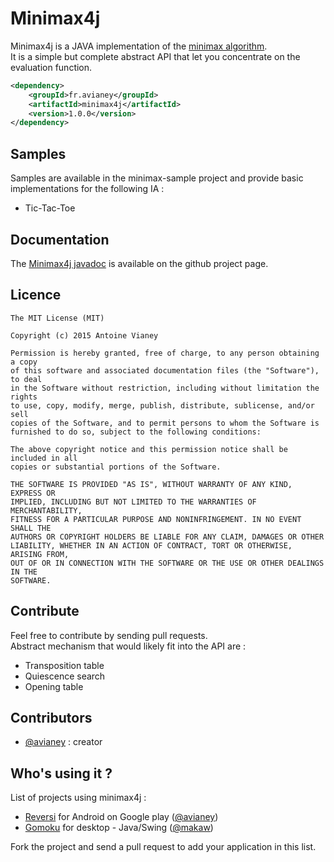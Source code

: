 # Minimax4j

Minimax4j is a JAVA implementation of the [minimax algorithm](http://en.wikipedia.org/wiki/Minimax).  
It is a simple but complete abstract API that let you concentrate on the evaluation function.

```xml
<dependency>
    <groupId>fr.avianey</groupId>
    <artifactId>minimax4j</artifactId>
    <version>1.0.0</version>
</dependency>
```

## Samples

Samples are available in the minimax-sample project and provide basic implementations for the following IA :
* Tic-Tac-Toe

## Documentation

The [Minimax4j javadoc](http://avianey.github.com/minimax4j/) is available on the github project page.

## Licence

```
The MIT License (MIT)

Copyright (c) 2015 Antoine Vianey

Permission is hereby granted, free of charge, to any person obtaining a copy
of this software and associated documentation files (the "Software"), to deal
in the Software without restriction, including without limitation the rights
to use, copy, modify, merge, publish, distribute, sublicense, and/or sell
copies of the Software, and to permit persons to whom the Software is
furnished to do so, subject to the following conditions:

The above copyright notice and this permission notice shall be included in all
copies or substantial portions of the Software.

THE SOFTWARE IS PROVIDED "AS IS", WITHOUT WARRANTY OF ANY KIND, EXPRESS OR
IMPLIED, INCLUDING BUT NOT LIMITED TO THE WARRANTIES OF MERCHANTABILITY,
FITNESS FOR A PARTICULAR PURPOSE AND NONINFRINGEMENT. IN NO EVENT SHALL THE
AUTHORS OR COPYRIGHT HOLDERS BE LIABLE FOR ANY CLAIM, DAMAGES OR OTHER
LIABILITY, WHETHER IN AN ACTION OF CONTRACT, TORT OR OTHERWISE, ARISING FROM,
OUT OF OR IN CONNECTION WITH THE SOFTWARE OR THE USE OR OTHER DEALINGS IN THE
SOFTWARE.
```

## Contribute

Feel free to contribute by sending pull requests.  
Abstract mechanism that would likely fit into the API are :
* Transposition table
* Quiescence search
* Opening table

## Contributors

* [@avianey](https://github.com/avianey) : creator

## Who's using it ?

List of projects using minimax4j :
* [Reversi](https://play.google.com/store/apps/details?id=net.androgames.reversi) for Android on Google play ([@avianey](https://github.com/avianey))
* [Gomoku](https://github.com/makaw/gomoku) for desktop - Java/Swing ([@makaw](https://github.com/makaw))

Fork the project and send a pull request to add your application in this list.

